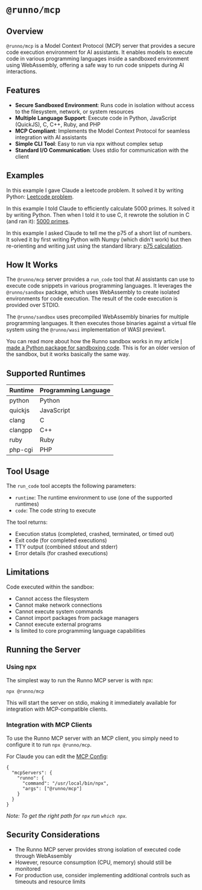 # `@runno/mcp`

## Overview

`@runno/mcp` is a Model Context Protocol (MCP) server that provides a secure code execution environment for AI assistants. It enables models to execute code in various programming languages inside a sandboxed environment using WebAssembly, offering a safe way to run code snippets during AI interactions.

## Features

- **Secure Sandboxed Environment**: Runs code in isolation without access to the filesystem, network, or system resources
- **Multiple Language Support**: Execute code in Python, JavaScript (QuickJS), C, C++, Ruby, and PHP
- **MCP Compliant**: Implements the Model Context Protocol for seamless integration with AI assistants
- **Simple CLI Tool**: Easy to run via npx without complex setup
- **Standard I/O Communication**: Uses stdio for communication with the client

## Examples

In this example I gave Claude a leetcode problem. It solved it by writing Python: [Leetcode problem](https://claude.ai/share/04393426-e2c1-4fce-a779-ad538512da66).

In this example I told Claude to efficiently calculate 5000 primes. It solved it by writing Python. Then when I told it to use C, it rewrote the solution in C (and ran it): [5000 primes](https://claude.ai/share/dc1011a0-5ea5-429e-99da-095d98be1997).

In this example I asked Claude to tell me the p75 of a short list of numbers. It solved it by first writing Python with Numpy (which didn't work) but then re-orienting and writing just using the standard library: [p75 calculation](https://claude.ai/share/69bb7cee-ff7d-4773-9e01-efc5b24a8cdf).

## How It Works

The `@runno/mcp` server provides a `run_code` tool that AI assistants can use to execute code snippets in various programming languages. It leverages the `@runno/sandbox` package, which uses WebAssembly to create isolated environments for code execution. The result of the code execution is provided over STDIO.

The `@runno/sandbox` uses precompiled WebAssembly binaries for multiple programming languages. It then executes those binaries against a virtual file system using the `@runno/wasi` implementation of WASI preview1.

You can read more about how the Runno sandbox works in my article [I made a Python package for sandboxing code](https://runno.dev/articles/sandbox-python/). This is for an older version of the sandbox, but it works basically the same way.

## Supported Runtimes

| Runtime | Programming Language |
| ------- | -------------------- |
| python  | Python               |
| quickjs | JavaScript           |
| clang   | C                    |
| clangpp | C++                  |
| ruby    | Ruby                 |
| php-cgi | PHP                  |

## Tool Usage

The `run_code` tool accepts the following parameters:

- `runtime`: The runtime environment to use (one of the supported runtimes)
- `code`: The code string to execute

The tool returns:

- Execution status (completed, crashed, terminated, or timed out)
- Exit code (for completed executions)
- TTY output (combined stdout and stderr)
- Error details (for crashed executions)

## Limitations

Code executed within the sandbox:

- Cannot access the filesystem
- Cannot make network connections
- Cannot execute system commands
- Cannot import packages from package managers
- Cannot execute external programs
- Is limited to core programming language capabilities

## Running the Server

### Using npx

The simplest way to run the Runno MCP server is with npx:

```bash
npx @runno/mcp
```

This will start the server on stdio, making it immediately available for integration with MCP-compatible clients.

### Integration with MCP Clients

To use the Runno MCP server with an MCP client, you simply need to configure it to run `npx @runno/mcp`.

For Claude you can edit the [MCP Config](https://modelcontextprotocol.io/quickstart/user):

```
{
  "mcpServers": {
    "runno": {
      "command": "/usr/local/bin/npx",
      "args": ["@runno/mcp"]
    }
  }
}
```

_Note: To get the right path for `npx` run `which npx`._

## Security Considerations

- The Runno MCP server provides strong isolation of executed code through WebAssembly
- However, resource consumption (CPU, memory) should still be monitored
- For production use, consider implementing additional controls such as timeouts and resource limits
